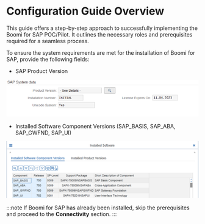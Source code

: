 # Configuration Guide Overview

<head>
  <meta name="guidename" content="Boomi for SAP"/>
  <meta name="context" content="GUID-5ae8aea4-ea0a-4b5c-b511-d9dbee18f143"/>
</head>

This guide offers a step-by-step approach to successfully implementing the Boomi for SAP POC/Pilot. It outlines the necessary roles and prerequisites required for a seamless process. 

To ensure the system requirements are met for the installation of Boomi for SAP, provide the following fields: 

- SAP Product Version 

![](./Images/img-sap_system_data.png)

- Installed Software Component Versions (SAP_BASIS, SAP_ABA, SAP_GWFND, SAP_UI)

![](./Images/img-sap-installed_software.png)

:::note
If Boomi for SAP has already been installed, skip the prerequisites and proceed to the **Connectivity** section. 
:::

